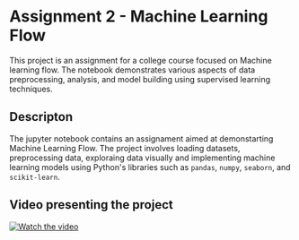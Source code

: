 # Assignment 2 - Machine Learning Flow
This project is an assignment for a college course focused on Machine learning flow.
The notebook demonstrates various aspects of data preprocessing, analysis, and model building using supervised learning techniques.

## Descripton
The jupyter notebook contains an assignament aimed at demonstarting Machine Learning Flow.
The project involves loading datasets, preprocessing data, exploraing data visually
and implementing machine learning models using Python's libraries such as `pandas`, `numpy`, `seaborn`, and `scikit-learn`.

## Video presenting the project
[![Watch the video](https://img.youtube.com/vi/SIM5XwE62xQ/maxresdefault.jpg)](https://youtu.be/SIM5XwE62xQ)
